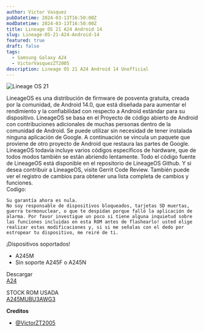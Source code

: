 ```yaml
---
author: Victor Vasquez
pubDatetime: 2024-03-13T16:50:00Z
modDatetime: 2024-03-13T16:50:00Z
title: Lineage OS 21 A24 Android 14
slug: Lineage-OS-21-A24-Android-14
featured: true
draft: false
tags:
  - Samsung Galaxy A24
  - VictorVasquezZT2005
description: Lineage OS 21 A24 Android 14 Unofficial
---
```

<Image src="https://github.com/VictorVasquezZT2005/ZTForum-Cloud/blob/main/img/posts/lineage-os-21-a24.jpg" alt="Lineage OS 21"/>

LineageOS es una distribución de firmware de posventa gratuita, creada por la comunidad, de Android 14.0, que está diseñada para aumentar el rendimiento y la confiabilidad con respecto a Android estándar para su dispositivo.
LineageOS se basa en el Proyecto de código abierto de Android con contribuciones adicionales de muchas personas dentro de la comunidad de Android. Se puede utilizar sin necesidad de tener instalada ninguna aplicación de Google. A continuación se vincula un paquete que proviene de otro proyecto de Android que restaura las partes de Google. LineageOS todavía incluye varios códigos específicos de hardware, que de todos modos también se están abriendo lentamente.
Todo el código fuente de LineageOS está disponible en el repositorio de LineageOS Github. Y si desea contribuir a LineageOS, visite Gerrit Code Review. También puede ver el registro de cambios para obtener una lista completa de cambios y funciones.<br>
Codigo:<br>

```
Su garantía ahora es nula.
No soy responsable de dispositivos bloqueados, tarjetas SD muertas, guerra termonuclear, o que te despidan porque falló la aplicación de alarma. Por favor investigue un poco si tiene alguna inquietud sobre las funciones incluidas en esta ROM antes de flashearlo! usted elige realizar estas modificaciones y, si si me señalas con el dedo por estropear tu dispositivo, me reiré de ti.
```


¡Dispositivos soportados!
- A245M
- Sin soporte A245F o A245N

Descargar
<br>
<a href="https://github.com/VictorVasquezZT2005/LINEAGE-OS-A245M/releases/tag/LINEAGE-OS-21-A245M">A24</a>

STOCK ROM USADA
<br>
<a href="https://samfw.com/firmware/SM-A245M/ZTO/A245MUBU3AWG3">A245MUBU3AWG3</a>

<strong>Creditos</strong>
- <a href="https://t.me/VictorZT2005">@VictorZT2005</a>